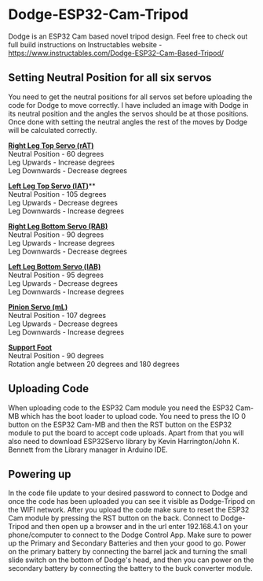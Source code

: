 # Dodge-ESP32-Cam-Tripod
Dodge is an ESP32 Cam based novel tripod design.  Feel free to check out full build instructions on Instructables website - https://www.instructables.com/Dodge-ESP32-Cam-Based-Tripod/

## Setting Neutral Position for all six servos
You need to get the neutral positions for all servos set before uploading the code for Dodge to move correctly.  I have included an image with Dodge in its neutral position and the angles the servos should be at those positions.
Once done with setting the neutral angles the rest of the moves by Dodge will be calculated correctly.


<ins><strong>Right Leg Top Servo (rAT)</strong></ins>\
Neutral Position - 60 degrees\
Leg Upwards - Increase degrees\
Leg Downwards - Decrease degrees

<ins><strong>Left Leg Top Servo (lAT)</strong></ins>**\
Neutral Position - 105 degrees\
Leg Upwards - Decrease degrees\
Leg Downwards - Increase degrees

<ins><strong>Right Leg Bottom Servo (RAB)</strong></ins>\
Neutral Position - 90 degrees\
Leg Upwards - Increase degrees\
Leg Downwards - Decrease degrees

<ins><strong>Left Leg Bottom Servo (lAB)</strong></ins>\
Neutral Position - 95 degrees\
Leg Upwards - Decrease degrees\
Leg Downwards - Increase degrees

<ins><strong>Pinion Servo (mL)</strong></ins>\
Neutral Position - 107 degrees\
Leg Upwards - Decrease degrees\
Leg Downwards - Increase degrees

<ins><strong>Support Foot</strong></ins>\
Neutral Position - 90 degrees\
Rotation angle between 20 degrees and 180 degrees


## Uploading Code
When uploading code to the ESP32 Cam module you need the ESP32 Cam-MB which has the boot loader to upload code. You need to press the IO 0 button on the ESP32 Cam-MB and then the RST button on the ESP32 module to put the board to accept code uploads. Apart from that you will also need to download ESP32Servo library by Kevin Harrington/John K. Bennett from the Library manager in Arduino IDE.

## Powering up
In the code file update to your desired password to connect to Dodge and once the code has been uploaded you can see it visible as Dodge-Tripod on the WIFI network. After you upload the code make sure to reset the ESP32 Cam module by pressing the RST button on the back. Connect to Dodge-Tripod and then open up a browser and in the url enter 192.168.4.1 on your phone/computer to connect to the Dodge Control App. Make sure to power up the Primary and Secondary Batteries and then your good to go. Power on the primary battery by connecting the barrel jack and turning the small slide switch on the bottom of Dodge's head, and then you can power on the secondary battery by connecting the battery to the buck converter module.


